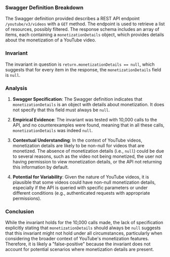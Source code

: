 ### Swagger Definition Breakdown

The Swagger definition provided describes a REST API endpoint `/youtube/v3/videos` with a `GET` method. The endpoint is used to retrieve a list of resources, possibly filtered. The response schema includes an array of items, each containing a `monetizationDetails` object, which provides details about the monetization of a YouTube video.

### Invariant

The invariant in question is `return.monetizationDetails == null`, which suggests that for every item in the response, the `monetizationDetails` field is `null`.

### Analysis

1. **Swagger Specification**: The Swagger definition indicates that `monetizationDetails` is an object with details about monetization. It does not specify that this field must always be `null`.

2. **Empirical Evidence**: The invariant was tested with 10,000 calls to the API, and no counterexamples were found, meaning that in all these calls, `monetizationDetails` was indeed `null`.

3. **Contextual Understanding**: In the context of YouTube videos, monetization details are likely to be non-null for videos that are monetized. The absence of monetization details (i.e., `null`) could be due to several reasons, such as the video not being monetized, the user not having permission to view monetization details, or the API not returning this information by default.

4. **Potential for Variability**: Given the nature of YouTube videos, it is plausible that some videos could have non-null monetization details, especially if the API is queried with specific parameters or under different conditions (e.g., authenticated requests with appropriate permissions).

### Conclusion

While the invariant holds for the 10,000 calls made, the lack of specification explicitly stating that `monetizationDetails` should always be `null` suggests that this invariant might not hold under all circumstances, particularly when considering the broader context of YouTube's monetization features. Therefore, it is likely a "false-positive" because the invariant does not account for potential scenarios where monetization details are present.
